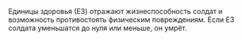 Единицы здоровья (ЕЗ) отражают жизнеспособность солдат и возможность
противостоять физическим повреждениям. Если ЕЗ солдата уменьшатся до
нуля или меньше, он умрёт.